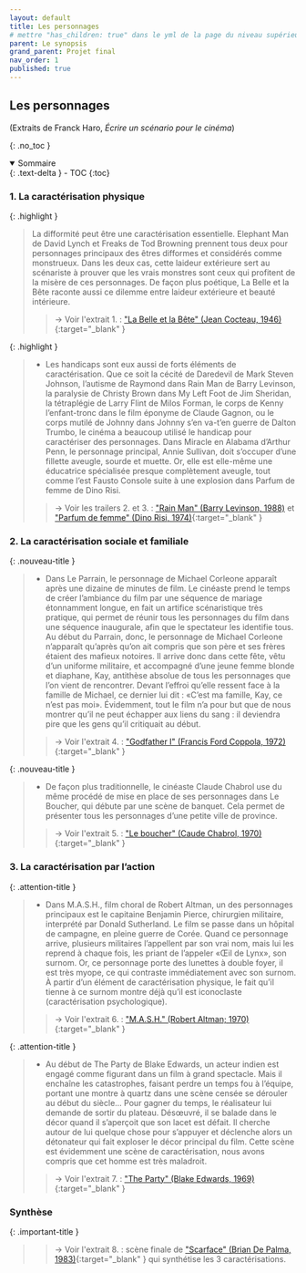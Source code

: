 ```yaml
---
layout: default
title: Les personnages
# mettre "has_children: true" dans le yml de la page du niveau supérieur
parent: Le synopsis
grand_parent: Projet final
nav_order: 1
published: true
---
```

## Les personnages

(Extraits de Franck Haro, *Écrire un scénario pour le cinéma*)

{: .no_toc }

<details open markdown="block">
  <summary>
    Sommaire
  </summary>
  {: .text-delta }
- TOC
{:toc}
</details>

### 1. La caractérisation physique

{: .highlight }
>La difformité peut être une caractérisation essentielle. Elephant Man de David Lynch et Freaks de Tod Browning prennent tous deux pour personnages principaux des êtres difformes et considérés comme monstrueux. Dans les deux cas, cette laideur extérieure sert au scénariste à prouver que les vrais monstres sont ceux qui profitent de la misère de ces personnages. De façon plus poétique, La Belle et la Bête raconte aussi ce dilemme entre laideur extérieure et beauté intérieure. 
>
>>→ Voir l'extrait 1. : ["La Belle et la Bête" (Jean Cocteau, 1946)](https://drive.google.com/file/d/1JISGcwxH7PqnLRAsTJP3l2WlMyaNYKH-/view?usp=drive_link){:target="_blank" }  


{: .highlight }
>- Les handicaps sont eux aussi de forts éléments de caractérisation. Que ce soit la cécité de Daredevil de Mark Steven Johnson, l’autisme de Raymond dans Rain Man de Barry Levinson, la paralysie de Christy Brown dans My Left Foot de Jim Sheridan, la tétraplégie de Larry Flint de Milos Forman, le corps de Kenny l’enfant-tronc dans le film éponyme de Claude Gagnon, ou le corps mutilé de Johnny dans Johnny s’en va-t’en guerre de Dalton Trumbo, le cinéma a beaucoup utilisé le handicap pour caractériser des personnages. Dans Miracle en Alabama d’Arthur Penn, le personnage principal, Annie Sullivan, doit s’occuper d’une fillette aveugle, sourde et muette. Or, elle est elle-même une éducatrice spécialisée presque complètement aveugle, tout comme l’est Fausto Console suite à une explosion dans Parfum de femme de Dino Risi.
>
>>→ Voir les trailers 2. et 3. : ["Rain Man" (Barry Levinson, 1988)](https://drive.google.com/file/d/1JoQuZXPRcnGRNIeidq1Uat3j2zUgqDOQ/view?usp=drive_link) et ["Parfum de femme" (Dino Risi, 1974)](https://drive.google.com/file/d/1KBAJMsgldy2ef_81X0yARPc7d_Vot3F-/view?usp=drive_link){:target="_blank" }


### 2. La caractérisation sociale et familiale 

{: .nouveau-title }
> - Dans Le Parrain, le personnage de Michael Corleone apparaît après une dizaine de minutes de film. Le cinéaste prend le temps de créer l’ambiance du film par une séquence de mariage étonnamment longue, en fait un artifice scénaristique très pratique, qui permet de réunir tous les personnages du film dans une séquence inaugurale, afin que le spectateur les identifie tous. Au début du Parrain, donc, le personnage de Michael Corleone n’apparaît qu’après qu’on ait compris que son père et ses frères étaient des mafieux notoires. Il arrive donc dans cette fête, vêtu d’un uniforme militaire, et accompagné d’une jeune femme blonde et diaphane, Kay, antithèse absolue de tous les personnages que l’on vient de rencontrer. Devant l’effroi qu’elle ressent face à la famille de Michael, ce dernier lui dit : «C’est ma famille, Kay, ce n’est pas moi». Évidemment, tout le film n’a pour but que de nous montrer qu’il ne peut échapper aux liens du
sang : il deviendra pire que les gens qu’il critiquait au début. 
>
>> → Voir l'extrait 4. : ["Godfather I" (Francis Ford Coppola, 1972)](https://drive.google.com/file/d/1L3TQzdlWU_z2bKqRRBXVIumNTxXWMY-P/view?usp=drive_link){:target="_blank" }


{: .nouveau-title }
> - De façon plus traditionnelle, le cinéaste Claude Chabrol use du même procédé de mise en place de ses personnages dans Le Boucher, qui débute par une scène de banquet. Cela permet de présenter tous les personnages d’une petite ville de province. 
>
>> → Voir l'extrait 5. : ["Le boucher" (Caude Chabrol, 1970)](https://drive.google.com/file/d/1Kaw45vWOnia1VLNp2BKIpKsPUYJ2AVgo/view?usp=drive_link){:target="_blank" }

                       
### 3. La caractérisation par l’action

{: .attention-title }
> - Dans M.A.S.H., film choral de Robert Altman, un des personnages principaux est le capitaine Benjamin Pierce, chirurgien militaire, interprété par Donald Sutherland. Le film se passe dans un hôpital de campagne, en pleine guerre de Corée. Quand ce personnage arrive, plusieurs militaires l’appellent par son vrai nom, mais lui les reprend à chaque fois, les priant de l’appeler «Œil de Lynx», son surnom. Or, ce personnage porte des lunettes à double foyer, il est très myope, ce qui contraste immédiatement avec son surnom. À partir d’un élément de caractérisation physique, le fait qu’il tienne à ce surnom montre déjà qu’il est iconoclaste (caractérisation psychologique).
>
>> → Voir l'extrait 6. : ["M.A.S.H." (Robert Altman; 1970)](https://drive.google.com/file/d/1L40HE8w8M730IUzSMXlDZ-Vbta32Ml-B/view?usp=drive_link){:target="_blank" }

{: .attention-title }
> - Au début de The Party de Blake Edwards, un acteur indien est engagé comme figurant dans un film à grand spectacle. Mais il enchaîne les catastrophes, faisant perdre un temps fou à l’équipe, portant une montre à quartz dans une scène censée se dérouler au début du siècle... Pour gagner du temps, le réalisateur lui demande de sortir du plateau. Désœuvré, il se balade dans le décor quand il s’aperçoit que son lacet est défait. Il cherche autour de lui quelque chose pour s’appuyer et déclenche alors un détonateur qui fait exploser le décor principal du film. Cette scène est évidemment une scène de caractérisation, nous avons compris que cet homme est très maladroit. 
>
>> → Voir l'extrait 7. : ["The Party" (Blake Edwards, 1969)](https://drive.google.com/file/d/1KuOdQKV456TXMw_tG-Q0FHdJiHS34rr8/view?usp=drive_link){:target="_blank" }

### Synthèse

{: .important-title }
>> → Voir l'extrait 8. : scène finale de ["Scarface" (Brian De Palma, 1983)](https://drive.google.com/file/d/1Ina7t0cLmm2u8dm7bRKVEsPoFrv920cy/view?usp=drive_link){:target="_blank" } qui synthétise les 3 caractérisations.